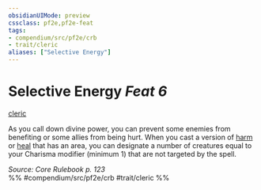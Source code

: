 ```yaml
---
obsidianUIMode: preview
cssclass: pf2e,pf2e-feat
tags:
- compendium/src/pf2e/crb
- trait/cleric
aliases: ["Selective Energy"]
---
```

# Selective Energy  *Feat 6*  
[cleric](../../rules/traits/cleric.md)  


As you call down divine power, you can prevent some enemies from benefiting or some allies from being hurt. When you cast a version of [harm](../spells/harm.md) or [heal](../spells/heal.md) that has an area, you can designate a number of creatures equal to your Charisma modifier (minimum 1) that are not targeted by the spell.

*Source: Core Rulebook p. 123*  
%% #compendium/src/pf2e/crb #trait/cleric %%